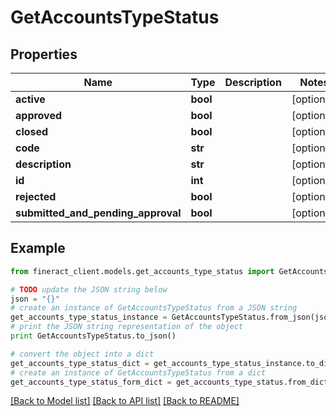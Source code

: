 # GetAccountsTypeStatus


## Properties

Name | Type | Description | Notes
------------ | ------------- | ------------- | -------------
**active** | **bool** |  | [optional] 
**approved** | **bool** |  | [optional] 
**closed** | **bool** |  | [optional] 
**code** | **str** |  | [optional] 
**description** | **str** |  | [optional] 
**id** | **int** |  | [optional] 
**rejected** | **bool** |  | [optional] 
**submitted_and_pending_approval** | **bool** |  | [optional] 

## Example

```python
from fineract_client.models.get_accounts_type_status import GetAccountsTypeStatus

# TODO update the JSON string below
json = "{}"
# create an instance of GetAccountsTypeStatus from a JSON string
get_accounts_type_status_instance = GetAccountsTypeStatus.from_json(json)
# print the JSON string representation of the object
print GetAccountsTypeStatus.to_json()

# convert the object into a dict
get_accounts_type_status_dict = get_accounts_type_status_instance.to_dict()
# create an instance of GetAccountsTypeStatus from a dict
get_accounts_type_status_form_dict = get_accounts_type_status.from_dict(get_accounts_type_status_dict)
```
[[Back to Model list]](../README.md#documentation-for-models) [[Back to API list]](../README.md#documentation-for-api-endpoints) [[Back to README]](../README.md)


